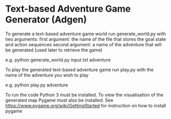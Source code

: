 # Text-based Adventure Game Generator (Adgen)

To generate a text-based adventure game world run generate_world.py with two arguments:
first argument: the name of the file that stores the goal state and action sequences
second argument: a name of the adventure that will be generated (used later to retrieve the game)

e.g. python generate_world.py input.txt adventure

To play the generated text-based adventure game run play.py with the name of the adventure you wish to play

e.g. python play.py adventure

To run the code Python 3 must be installed.
To view the visualisation of the generated map Pygame must also be installed.
See https://www.pygame.org/wiki/GettingStarted for instruction on how to install pygame
